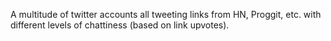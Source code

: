A multitude of twitter accounts all tweeting links from HN, Proggit, etc. with different levels of chattiness (based on link upvotes).
